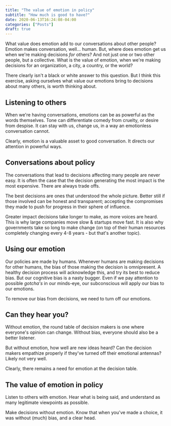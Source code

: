 ```yaml
---
title: "The value of emotion in policy"
subtitle: "How much is good to have?"
date: 2020-06-13T16:24:08-04:00
categories: ["Posts"]
draft: true
---
```


What value does emotion add to our conversations about other people? Emotion makes conversation, well... human. But, where does emotion get us when we're making decisions *for* others? And not just one or two other people, but a collective. What is the value of emotion, when we're making decisions for an organization, a city, a country, or the world? 

There clearly isn't a black or white answer to this question. But I think this exercise, asking ourselves what value our emotions bring to decisions about many others, is worth thinking about.

## Listening to others
When we're having conversations, emotions can be as powerful as the words themselves. Tone can differentiate comedy from cruelty, or desire from despise. It can stay with us, change us, in a way an emotionless conversation cannot. 

Clearly, emotion is a valuable asset to good conversation. It directs our attention in powerful ways.

## Conversations about policy 
The conversations that lead to decisions affecting many people are never easy. It is often the case that the decision generating the most impact is the most expensive. There are always trade offs.

The best decisions are ones that understood the whole picture. Better still if those involved can be honest and transparent; accepting the compromises they made to push for progress in their sphere of influence.

Greater impact decisions take longer to make, as more voices are heard. This is why large companies move slow & startups move fast. It is also why governments take so long to make change (on top of their human resources completely changing every 4-8 years - but that's another topic).


## Using our emotion
Our policies are made by humans. Whenever humans are making decisions for other humans, the bias of those making the decision is omnipresent. A healthy decision process will acknowledge this, and try its best to reduce bias. But our cognitive bias is a nasty bugger. Even if we pay attention to possible *gotcha's* in our minds-eye, our subconscious will apply our bias to our emotions. 

To remove our bias from decisions, we need to turn off our emotions.

## Can they hear you?
Without emotion, the round table of decision makers is one where everyone's opinion can change. Without bias, everyone should also be a better listener.

But without emotion, how well are new ideas heard? Can the decision makers empathize properly if they've turned off their emotional antennas? Likely not very well. 

Clearly, there remains a need for emotion at the decision table.

## The value of emotion in policy
Listen to others with emotion. Hear what is being said, and understand as many legitimate viewpoints as possible. 

Make decisions without emotion. Know that when you've made a choice, it was without (much) bias, and a clear head. 

